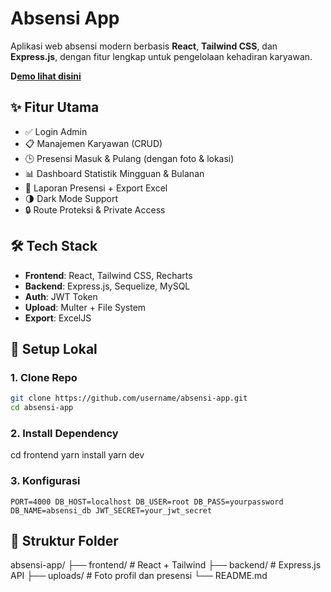 # Absensi App

Aplikasi web absensi modern berbasis **React**, **Tailwind CSS**, dan **Express.js**, dengan fitur lengkap untuk pengelolaan kehadiran karyawan.

**D[emo lihat disini](https://app-presensi.vercel.app/)**

## ✨ Fitur Utama

- ✅ Login Admin
- 📋 Manajemen Karyawan (CRUD)
- 🕒 Presensi Masuk & Pulang (dengan foto & lokasi)
- 📊 Dashboard Statistik Mingguan & Bulanan
- 📁 Laporan Presensi + Export Excel
- 🌗 Dark Mode Support
- 🔒 Route Proteksi & Private Access

## 🛠️ Tech Stack

- **Frontend**: React, Tailwind CSS, Recharts
- **Backend**: Express.js, Sequelize, MySQL
- **Auth**: JWT Token
- **Upload**: Multer + File System
- **Export**: ExcelJS

## 🚀 Setup Lokal

### 1. Clone Repo

```bash
git clone https://github.com/username/absensi-app.git
cd absensi-app
```

### **2. Install Dependency**

cd frontend
yarn install
yarn dev

### **3. Konfigurasi**

`PORT=4000
DB_HOST=localhost
DB_USER=root
DB_PASS=yourpassword
DB_NAME=absensi_db
JWT_SECRET=your_jwt_secret`

## **📁 Struktur Folder**

absensi-app/
├── frontend/      # React + Tailwind
├── backend/       # Express.js API
├── uploads/       # Foto profil dan presensi
└── README.md
